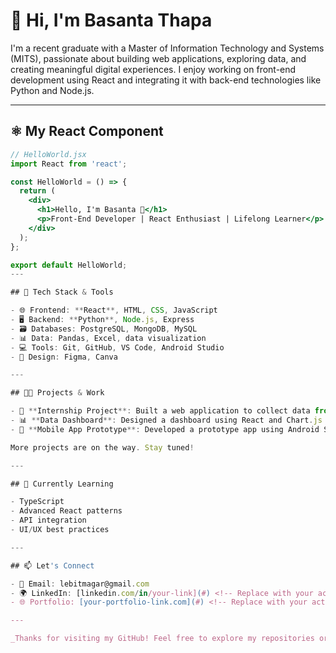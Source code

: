 # 👋 Hi, I'm Basanta Thapa

I'm a recent graduate with a Master of Information Technology and Systems (MITS), passionate about building web applications, exploring data, and creating meaningful digital experiences. I enjoy working on front-end development using React and integrating it with back-end technologies like Python and Node.js.

---
## ⚛️ My React Component

```jsx
// HelloWorld.jsx
import React from 'react';

const HelloWorld = () => {
  return (
    <div>
      <h1>Hello, I'm Basanta 👋</h1>
      <p>Front-End Developer | React Enthusiast | Lifelong Learner</p>
    </div>
  );
};

export default HelloWorld;
---

## 🔧 Tech Stack & Tools

- 🌐 Frontend: **React**, HTML, CSS, JavaScript
- 🖥️ Backend: **Python**, Node.js, Express
- 🗃️ Databases: PostgreSQL, MongoDB, MySQL
- 📊 Data: Pandas, Excel, data visualization
- 💻 Tools: Git, GitHub, VS Code, Android Studio
- 🎨 Design: Figma, Canva

---

## 🧑‍💻 Projects & Work

- 💼 **Internship Project**: Built a web application to collect data from companies and generate insightful reports with visualizations.
- 📊 **Data Dashboard**: Designed a dashboard using React and Chart.js for interactive insights.
- 📱 **Mobile App Prototype**: Developed a prototype app using Android Studio and Python backend.

More projects are on the way. Stay tuned!

---

## 🌱 Currently Learning

- TypeScript
- Advanced React patterns
- API integration
- UI/UX best practices

---

## 📫 Let's Connect

- 📧 Email: lebitmagar@gmail.com
- 🌍 LinkedIn: [linkedin.com/in/your-link](#) <!-- Replace with your actual LinkedIn link -->
- 🌐 Portfolio: [your-portfolio-link.com](#) <!-- Replace with your actual portfolio link -->

---

_Thanks for visiting my GitHub! Feel free to explore my repositories or reach out for collaboration opportunities._
